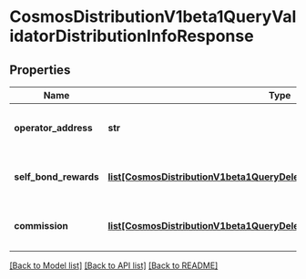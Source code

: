 # CosmosDistributionV1beta1QueryValidatorDistributionInfoResponse

## Properties
Name | Type | Description | Notes
------------ | ------------- | ------------- | -------------
**operator_address** | **str** | operator_address defines the validator operator address. | [optional] 
**self_bond_rewards** | [**list[CosmosDistributionV1beta1QueryDelegationRewardsResponseRewards]**](CosmosDistributionV1beta1QueryDelegationRewardsResponseRewards.md) | self_bond_rewards defines the self delegations rewards. | [optional] 
**commission** | [**list[CosmosDistributionV1beta1QueryDelegationRewardsResponseRewards]**](CosmosDistributionV1beta1QueryDelegationRewardsResponseRewards.md) | commission defines the commission the validator received. | [optional] 

[[Back to Model list]](../README.md#documentation-for-models) [[Back to API list]](../README.md#documentation-for-api-endpoints) [[Back to README]](../README.md)


